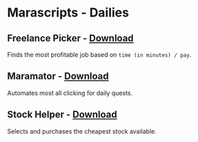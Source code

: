 # Marascripts - Dailies

## Freelance Picker - [Download](https://github.com/themagicteeth/marascripts/raw/main/dailies/freelancePicker.user.js)
Finds the most profitable job based on `time (in minutes) / pay`.

## Maramator - [Download](https://github.com/themagicteeth/marascripts/raw/main/dailies/maramator.user.js)
Automates most all clicking for daily quests.

## Stock Helper - [Download](https://github.com/themagicteeth/marascripts/raw/main/dailies/stockHelper.user.js)
Selects and purchases the cheapest stock available.
